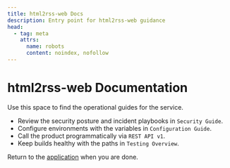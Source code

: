 ```yaml
---
title: html2rss-web Docs
description: Entry point for html2rss-web guidance
head:
  - tag: meta
    attrs:
      name: robots
      content: noindex, nofollow
---
```


# html2rss-web Documentation

Use this space to find the operational guides for the service.

- Review the security posture and incident playbooks in `Security Guide`.
- Configure environments with the variables in `Configuration Guide`.
- Call the product programmatically via `REST API v1`.
- Keep builds healthy with the paths in `Testing Overview`.

Return to the [application](../) when you are done.
